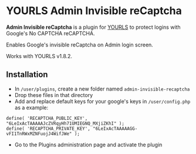 YOURLS Admin Invisible reCaptcha
====================

**Admin Invisible reCaptcha** is a plugin for [YOURLS](https://github.com/YOURLS/YOURLS) to protect logins with Google's No CAPTCHA reCAPTCHA.

Enables Google's invisible reCaptcha on Admin login screen.

Works with YOURLS v1.8.2.

Installation
------------
* In `/user/plugins`, create a new folder named `admin-invisible-recaptcha`
* Drop these files in that directory
* Add and replace default keys for your google's keys in `/user/config.php` as a example:
```
define( 'RECAPTCHA_PUBLIC_KEY', "6LeIxAcTAAAAAJcZVRqyHh71UMIEGNQ_MXjiZKhI" );
define( 'RECAPTCHA_PRIVATE_KEY', "6LeIxAcTAAAAAGG-vFI1TnRWxMZNFuojJ4WifJWe" );
```
* Go to the Plugins administration page and activate the plugin
